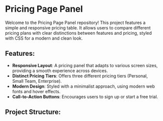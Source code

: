 # Pricing Page Panel
Welcome to the Pricing Page Panel repository! This project features a simple and responsive pricing table. It allows users to compare different pricing plans with clear distinctions between features and pricing, styled with CSS for a modern and clean look.

## Features:
- **Responsive Layout**: A pricing panel that adapts to various screen sizes, providing a smooth experience across devices.
- **Distinct Pricing Tiers**: Offers three different pricing tiers (Personal, Small Team, Enterprise).
- **Modern Design**: Styled with a minimalist approach, using modern web fonts and hover effects.
- **Call-to-Action Buttons**: Encourages users to sign up or start a free trial.

## Project Structure: 
